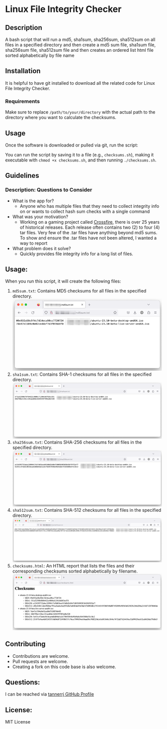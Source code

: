 # Linux File Integrity Checker

## Description

A bash script that will run a md5, sha1sum, sha256sum, sha512sum on all files in a specified directory and then create a md5 sum file, sha1sum file, sha256sum file, sha512sum file and then creates an ordered list html file sorted alphabetically by file name

## Installation

It is helpful to have git installed to download all the related code for Linux File Integrity Checker.

### Requirements

Make sure to replace `/path/to/your/directory` with the actual path to the directory where you want to calculate the checksums.

## Usage

Once the software is downloaded or pulled via git, run the script:

You can run the script by saving it to a file (e.g., `checksums.sh`), making it executable with `chmod +x checksums.sh`, and then running `./checksums.sh`.

## Guidelines

### Description: Questions to Consider

 * What is the app for?
   * Anyone who has multiple files that they need to collect integrity info on or wants to collect hash sum checks with a single command
 * What was your motivation?
   * Working on a gaming project called [Crossfire](https://sourceforge.net/projects/crossfire/), there is over 25 years of historical releases. Each release often contains two (2) to four (4) tar files. Very few of the .tar files have anything beyond md5 sums. To show and ensure the .tar files have not been altered, I wanted a way to report 
 * What problem does it solve?
   * Quickly provides file integrity info for a long list of files.


## Usage:

When you run this script, it will create the following files:

 1. `md5sum.txt`: Contains MD5 checksums for all files in the specified directory.
 ![md5sum](images/checksum-report-iso_md5sum-sample.png)
 2. `sha1sum.txt`: Contains SHA-1 checksums for all files in the specified directory.
 ![sha1sum](images/checksum-report-iso_sha1sum-sample.png)
 3. `sha256sum.txt`: Contains SHA-256 checksums for all files in the specified directory.
 ![sha256sum](images/checksum-report-iso_sha256sum-sample.png)
 4. `sha512sum.txt`: Contains SHA-512 checksums for all files in the specified directory.
 ![sha512sum](images/checksum-report-iso_sha512sum-sample.png)
 5. `checksums.html`: An HTML report that lists the files and their corresponding checksums sorted alphabetically by filename.
 ![checksums](images/checksum-report-iso_sample.png)



## Contributing

 * Contributions are welcome.
 * Pull requests are welcome.
 * Creating a fork on this code base is also welcome.

## Questions:

I can be reached via [tannerrj GitHub Profile](https://github.com/tannerrj)

## License:

MIT License
